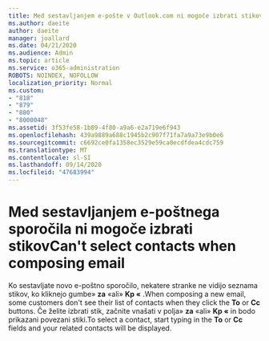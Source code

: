 ```yaml
---
title: Med sestavljanjem e-pošte v Outlook.com ni mogoče izbrati stikov
ms.author: daeite
author: daeite
manager: joallard
ms.date: 04/21/2020
ms.audience: Admin
ms.topic: article
ms.service: o365-administration
ROBOTS: NOINDEX, NOFOLLOW
localization_priority: Normal
ms.custom:
- "818"
- "879"
- "880"
- "8000048"
ms.assetid: 3f53fe58-1b89-4f80-a9a6-e2a719e6f943
ms.openlocfilehash: 439a9889a688c1945b2c907f71fa7a9a73e9b0e6
ms.sourcegitcommit: c6692ce0fa1358ec3529e59ca0ecdfdea4cdc759
ms.translationtype: MT
ms.contentlocale: sl-SI
ms.lasthandoff: 09/14/2020
ms.locfileid: "47683994"
---
```

# <a name="cant-select-contacts-when-composing-email"></a><span data-ttu-id="169e1-102">Med sestavljanjem e-poštnega sporočila ni mogoče izbrati stikov</span><span class="sxs-lookup"><span data-stu-id="169e1-102">Can't select contacts when composing email</span></span>

<span data-ttu-id="169e1-103">Ko sestavljate novo e-poštno sporočilo, nekatere stranke ne vidijo seznama stikov, ko kliknejo gumbe» **za** «ali» **Kp «** .</span><span class="sxs-lookup"><span data-stu-id="169e1-103">When composing a new email, some customers don't see their list of contacts when they click the **To** or **Cc** buttons.</span></span> <span data-ttu-id="169e1-104">Če želite izbrati stik, začnite vnašati v polja» **za** «ali» **Kp «** in bodo prikazani povezani stiki.</span><span class="sxs-lookup"><span data-stu-id="169e1-104">To select a contact, start typing in the **To** or **Cc** fields and your related contacts will be displayed.</span></span>

